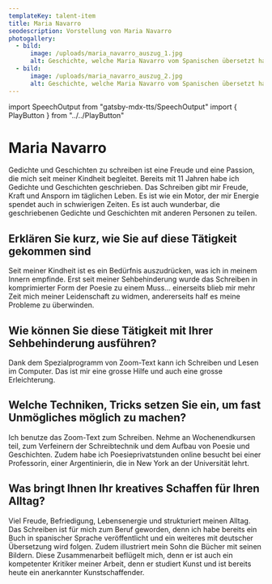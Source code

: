 ```yaml
---
templateKey: talent-item
title: Maria Navarro
seodescription: Vorstellung von Maria Navarro
photogallery:
  - bild:
      image: /uploads/maria_navarro_auszug_1.jpg
      alt: Geschichte, welche Maria Navarro vom Spanischen übersetzt hat.
  - bild:
      image: /uploads/maria_navarro_auszug_2.jpg
      alt: Geschichte, welche Maria Navarro vom Spanischen übersetzt hat.
---
```

import SpeechOutput from "gatsby-mdx-tts/SpeechOutput"
import { PlayButton } from "../../PlayButton"

<SpeechOutput id="talent-maria-navarro" customPlayButton={PlayButton}>

# Maria Navarro

Gedichte und Geschichten zu schreiben ist eine Freude und eine Passion, die mich seit meiner Kindheit begleitet. Bereits mit 11 Jahren habe ich Gedichte und Geschichten geschrieben. Das Schreiben gibt mir Freude, Kraft und Ansporn im täglichen Leben. Es ist wie ein Motor, der mir Energie spendet auch in schwierigen Zeiten. Es ist auch wunderbar, die geschriebenen Gedichte und Geschichten mit anderen Personen zu teilen.
 
## Erklären Sie kurz, wie Sie auf diese Tätigkeit gekommen sind

Seit meiner Kindheit ist es ein Bedürfnis auszudrücken, was ich in meinem Innern empfinde. Erst seit meiner Sehbehinderung wurde das Schreiben in komprimierter Form der Poesie zu einem Muss… einerseits blieb mir mehr Zeit mich meiner Leidenschaft zu widmen, andererseits half es meine Probleme zu überwinden.

## Wie können Sie diese Tätigkeit mit Ihrer Sehbehinderung ausführen?

Dank dem Spezialprogramm von Zoom-Text kann ich Schreiben und Lesen im Computer. Das ist mir eine grosse Hilfe und auch eine grosse Erleichterung.

## Welche Techniken, Tricks setzen Sie ein, um fast Unmögliches möglich zu machen?

Ich benutze das Zoom-Text zum Schreiben. Nehme an Wochenendkursen teil, zum Verfeinern der Schreibtechnik und dem Aufbau von Poesie und Geschichten. Zudem habe ich Poesieprivatstunden online besucht bei einer Professorin, einer Argentinierin, die in New York an der Universität lehrt.

## Was bringt Ihnen Ihr kreatives Schaffen für Ihren Alltag?

Viel Freude, Befriedigung, Lebensenergie und strukturiert meinen Alltag. Das Schreiben ist für mich zum Beruf geworden, denn ich habe bereits ein Buch in spanischer Sprache veröffentlicht und ein weiteres mit deutscher Übersetzung wird folgen. Zudem illustriert mein Sohn die Bücher mit seinen Bildern. Diese Zusammenarbeit beflügelt mich, denn er ist auch ein kompetenter Kritiker meiner Arbeit, denn er studiert Kunst und ist bereits heute ein anerkannter Kunstschaffender.

</SpeechOutput>
